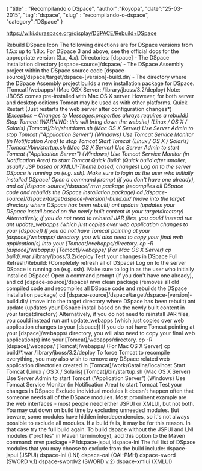 {
"title" : "Recompilando o DSpace",
"author":"Royopa",
"date":"25-03-2015",
"tag":"dspace",
"slug" : "recompilando-o-dspace",
"category":"DSpace"
}

https://wiki.duraspace.org/display/DSPACE/Rebuild+DSpace

Rebuild DSpace
Icon
The following directions are for DSpace versions from 1.5.x up to 1.8.x. For DSpace 3 and above, see the official docs for the appropriate version (3.x, 4.x).
Directories:
[dspace] - The DSpace Installation directory
[dspace-source]/dspace/ - The DSpace Assembly project within the DSpace source code
[dspace-source]/dspace/target/dspace-[version]-build.dir/ - The directory where the DSpace Assembly project builds a new installation package for DSpace.
[Tomcat]/webapps/ (Mac OSX Server: /library/jboss/3.2/deploy)
Note: JBOSS comes pre-installed with Mac OS X server. However, for both server and desktop editions Tomcat may be used as with other platforms.
Quick Restart (Just restarts the web server after configuration changes*)
(*Exception – Changes to Messages.properties always requires a rebuild!)
Stop Tomcat (WARNING: this will bring down the website)
(Linux / OS X / Solaris) [Tomcat]/bin/shutdown.sh
(Mac OS X Server) Use Server Admin to stop Tomcat ("Application Server")
(Windows) Use Tomcat Service Monitor (in Notification Area) to stop Tomcat
Start Tomcat
(Linux / OS X / Solaris) [Tomcat]/bin/startup.sh
(Mac OS X Server) Use Server Admin to start Tomcat ("Application Server")
(Windows) Use Tomcat Service Monitor (in Notification Area) to start Tomcat
Quick Build: (Quick build after smaller, usually JSP based or XMLUI-Theme based, changes)
Log on to the server DSpace is running on (e.g. ssh). Make sure to login as the user who initially installed DSpace!
Open a command prompt (if you don't have one already), and cd [dspace-source]/dspace/
mvn package (recompiles all DSpace code and rebuilds the DSpace installation package)
cd [dspace-source]/dspace/target/dspace-[version]-build.dir/ (move into the target directory where DSpace has been rebuilt)
ant update (updates your DSpace install based on the newly built content in your targetdirectory)
Alternatively, if you do not need to reinstall JAR files, you could instead run ant update_webapps (which just copies over web application changes to your [dspace])
If you do not have Tomcat pointing at your [dspace]/webapps/ directory, you will also need to copy your final web application(s) into your [Tomcat]/webapps/directory.
cp -R [dspace]/webapps/ [Tomcat]/webapps/
(For Mac OS X Server) cp build/*.war /library/jboss/3.2/deploy
Test your changes in DSpace
Full Refresh/Rebuild: (Completely refresh all of DSpace)
Log on to the server DSpace is running on (e.g. ssh). Make sure to log in as the user who initially installed DSpace!
Open a command prompt (if you don't have one already), and cd [dspace-source]/dspace/
mvn clean package (removes all old compiled code and recompiles all DSpace code and rebuilds the DSpace installation package)
cd [dspace-source]/dspace/target/dspace-[version]-build.dir/ (move into the target directory where DSpace has been rebuilt)
ant update (updates your DSpace install based on the newly built content in your targetdirectory)
Alternatively, if you do not need to reinstall JAR files, you could instead run ant update_webapps (which just copies over web application changes to your [dspace])
If you do not have Tomcat pointing at your [dspace]/webapps/ directory, you will also need to copy your final web application(s) into your [Tomcat]/webapps/directory.
cp -R [dspace]/webapps/ [Tomcat]/webapps/
(For Mac OS X Server) cp build/*.war /library/jboss/3.2/deploy
To force Tomcat to recompile everything, you may also wish to remove any DSpace related web application directories created in [Tomcat]/work/Catalina/localhost
Start Tomcat
(Linux / OS X / Solaris) [Tomcat]/bin/startup.sh
(Mac OS X Server) Use Server Admin to start Tomcat ("Application Server")
(Windows) Use Tomcat Service Monitor (in Notification Area) to start Tomcat
Test your changes in DSpace
Exclude individual modules
It doesn't happen often that someone needs all of the DSpace modules. Most prominent example are the web interfaces - most people need either JSPUI or XMLUI, but not both. You may cut down on build time by excluding unneeded modules. But beware, some modules have hidden interdependencies, so it's not always possible to exclude all modules. If a build fails, it may be for this reason. In that case try the full build again.
To build dspace without the JSPUI and LNI modules ("profiles" in Maven terminology), add this option to the Maven command:
mvn package -P !dspace-jspui,!dspace-lni
The full list of DSpace modules that you may choose to exclude from the build include:
dspace-jspui (JSPUI)
dspace-lni (LNI)
dspace-oai (OAI-PMH)
dspace-sword (SWORD v.1)
dspace-swordv2 (SWORD v.2)
dspace-xmlui (XMLUI)
